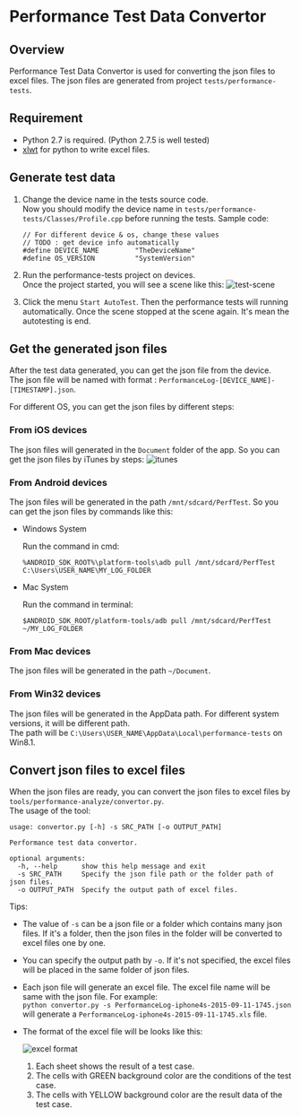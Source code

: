 # Performance Test Data Convertor

## Overview

Performance Test Data Convertor is used for converting the json files to excel files. The json files are generated from project `tests/performance-tests`.

## Requirement

* Python 2.7 is required. (Python 2.7.5 is well tested)
* [xlwt](https://pypi.python.org/pypi/xlwt/) for python to write excel files.

## Generate test data

1. Change the device name in the tests source code.  
Now you should modify the device name in `tests/performance-tests/Classes/Profile.cpp` before running the tests. Sample code:

	```
	// For different device & os, change these values
	// TODO : get device info automatically
	#define DEVICE_NAME         "TheDeviceName"
	#define OS_VERSION          "SystemVersion"
	```

2. Run the performance-tests project on devices.  
Once the project started, you will see a scene like this:
![test-scene][test-scene.jpg]

3. Click the menu `Start AutoTest`. Then the performance tests will running automatically.  Once the scene stopped at the scene again. It's mean the autotesting is end.

## Get the generated json files

After the test data generated, you can get the json file from the device.  
The json file will be named with format : `PerformanceLog-[DEVICE_NAME]-[TIMESTAMP].json`.  

For different OS, you can get the json files by different steps:

### From iOS devices

The json files will generated in the `Document` folder of the app. So you can get the json files by iTunes by steps:
![itunes][itunes.jpg]

### From Android devices

The json files will be generated in the path `/mnt/sdcard/PerfTest`. So you can get the json files by commands like this:

* Windows System

	Run the command in cmd:  
	```
	%ANDROID_SDK_ROOT%\platform-tools\adb pull /mnt/sdcard/PerfTest C:\Users\USER_NAME\MY_LOG_FOLDER
	```

* Mac System

	Run the command in terminal:  
	```
	$ANDROID_SDK_ROOT/platform-tools/adb pull /mnt/sdcard/PerfTest ~/MY_LOG_FOLDER
	```

### From Mac devices

The json files will be generated in the path `~/Document`.

### From Win32 devices

The json files will be generated in the AppData path. For different system versions, it will be different path.  
The path will be `C:\Users\USER_NAME\AppData\Local\performance-tests` on Win8.1.

## Convert json files to excel files

When the json files are ready, you can convert the json files to excel files by `tools/performance-analyze/convertor.py`.  
The usage of the tool:

```
usage: convertor.py [-h] -s SRC_PATH [-o OUTPUT_PATH]

Performance test data convertor.

optional arguments:
  -h, --help      show this help message and exit
  -s SRC_PATH     Specify the json file path or the folder path of json files.
  -o OUTPUT_PATH  Specify the output path of excel files.
```

Tips:

* The value of `-s` can be a json file or a folder which contains many json files. If it's a folder, then the json files in the folder will be converted to excel files one by one.


* You can specify the output path by `-o`. If it's not specified, the excel files will be placed in the same folder of json files.


* Each json file will generate an excel file. The excel file name will be same with the json file. For example:  
`python convertor.py -s PerformanceLog-iphone4s-2015-09-11-1745.json` will generate a `PerformanceLog-iphone4s-2015-09-11-1745.xls` file.


* The format of the excel file will be looks like this:

	![excel format][excel.jpg]

	1. Each sheet shows the result of a test case.
	2. The cells with GREEN background color are the conditions of the test case.
	3. The cells with YELLOW background color are the result data of the test case.

[test-scene.jpg]: http://i60.tinypic.com/ou86bs.jpg
[itunes.jpg]: http://i60.tinypic.com/33z4r53.jpg
[excel.jpg]: http://i57.tinypic.com/wvx500.jpg
